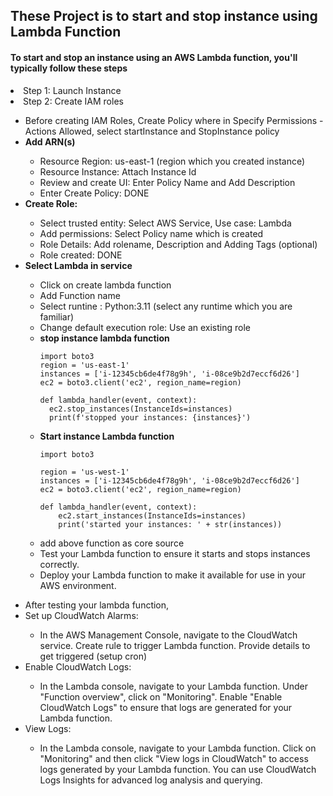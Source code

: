 ## These Project is to start and stop instance using Lambda Function


<h4>To start and stop an instance using an AWS Lambda function, you'll typically follow these steps</h4>

<li>Step 1: Launch Instance</li>
<li>Step 2: Create IAM roles</li>
<ul>
  <li>Before creating IAM Roles, Create Policy where in Specify Permissions - Actions Allowed, select startInstance and StopInstance policy</li>
  <li><b>Add ARN(s)</b></li>
    <ul>
      <li>Resource Region: us-east-1 (region which you created instance)</li>
      <li>Resource Instance: Attach Instance Id</li>
      <li>Review and create UI: Enter Policy Name and Add Description</li>
      <li>Enter Create Policy: DONE</li>
    </ul>
  <li><b>Create Role: </b></li>
  <ul>
    <li>Select trusted entity: Select AWS Service, Use case: Lambda </li>
    <li>Add permissions: Select Policy name which is created</li>
    <li>Role Details: Add rolename, Description and Adding Tags (optional)</li>
    <li>Role created: DONE</li>
  </ul>
  <li><b>Select  Lambda in service</b></li>
  <ul>
    <li>Click on create lambda function</li>
    <li>Add Function name</li>
    <li>Select runtine : Python:3.11 (select any runtime which you are familiar)</li>
    <li>Change default execution role: Use an existing role</li>
    <li><b>stop instance lambda function</b></li>
    
    
    import boto3
    region = 'us-east-1'
    instances = ['i-12345cb6de4f78g9h', 'i-08ce9b2d7eccf6d26']
    ec2 = boto3.client('ec2', region_name=region)

    def lambda_handler(event, context):
      ec2.stop_instances(InstanceIds=instances)
      print(f'stopped your instances: {instances}')

    

<li><b>Start instance Lambda function</b></li>
  
    
    import boto3

    region = 'us-west-1'
    instances = ['i-12345cb6de4f78g9h', 'i-08ce9b2d7eccf6d26']
    ec2 = boto3.client('ec2', region_name=region)

    def lambda_handler(event, context):
        ec2.start_instances(InstanceIds=instances)
        print('started your instances: ' + str(instances))
   

<li>add above function as core source</li>
<li>Test your Lambda function to ensure it starts and stops instances correctly.</li>
<li>Deploy your Lambda function to make it available for use in your AWS environment.</li>
</ul>
</ul>

<ul>
  <li>After testing your lambda function,</li>
<li>Set up CloudWatch Alarms:</li>

- In the AWS Management Console, navigate to the CloudWatch service.
Create rule to trigger Lambda function. Provide details to get triggered (setup cron)

<li>Enable CloudWatch Logs:</li>

- In the Lambda console, navigate to your Lambda function.
Under "Function overview", click on "Monitoring".
Enable "Enable CloudWatch Logs" to ensure that logs are generated for your Lambda function.

<li>View Logs:</li>

- In the Lambda console, navigate to your Lambda function.
Click on "Monitoring" and then click "View logs in CloudWatch" to access logs generated by your Lambda function.
You can use CloudWatch Logs Insights for advanced log analysis and querying.
</ul>
